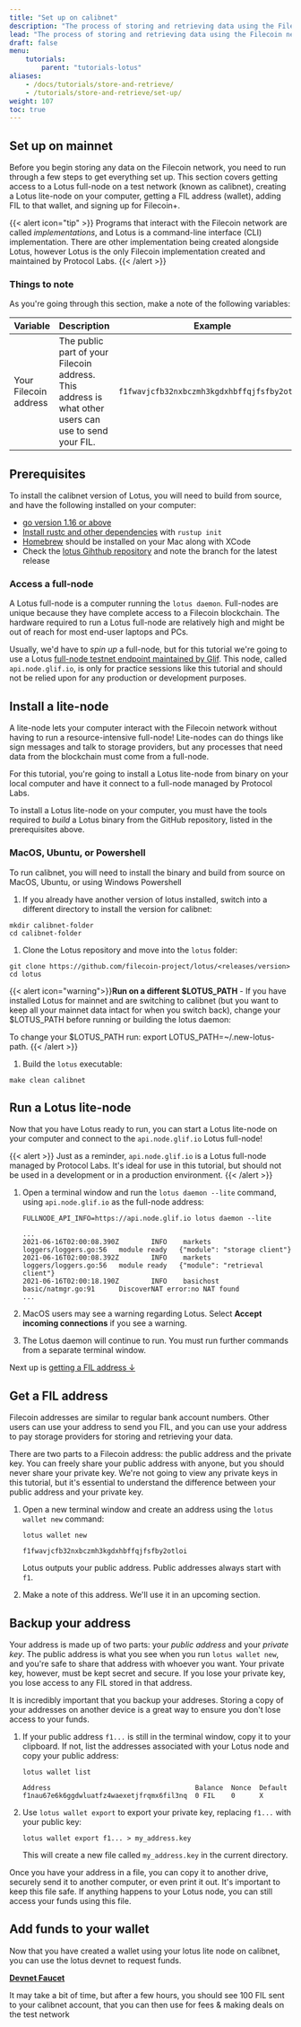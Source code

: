 ```yaml
---
title: "Set up on calibnet"
description: "The process of storing and retrieving data using the Filecoin network is slightly different from how most storage platforms work. This tutorial walks you through the whole end-to-end process of keeping your data and then getting it back when you need it! This tutorial should take you about an hour to complete."
lead: "The process of storing and retrieving data using the Filecoin network is slightly different from how most storage platforms work. This tutorial walks you through the whole end-to-end process of keeping your data and then getting it back when you need it! This tutorial should take you about an hour to complete."
draft: false
menu:
    tutorials:
        parent: "tutorials-lotus"
aliases:
    - /docs/tutorials/store-and-retrieve/
    - /tutorials/store-and-retrieve/set-up/
weight: 107
toc: true
---
```


## Set up on mainnet

Before you begin storing any data on the Filecoin network, you need to run through a few steps to get everything set up. This section covers getting access to a Lotus full-node on a test network (known as calibnet), creating a Lotus lite-node on your computer, getting a FIL address (wallet), adding FIL to that wallet, and signing up for Filecoin+.

{{< alert icon="tip" >}}
Programs that interact with the Filecoin network are called _implementations_, and Lotus is a command-line interface (CLI) implementation. There are other implementation being created alongside Lotus, however Lotus is the only Filecoin implementation created and maintained by Protocol Labs.
{{< /alert >}}

### Things to note

As you're going through this section, make a note of the following variables:

| Variable | Description | Example |
| --- | --- | --- |
| Your Filecoin address | The public part of your Filecoin address. This address is what other users can use to send your FIL. | `f1fwavjcfb32nxbczmh3kgdxhbffqjfsfby2otloi` |

## Prerequisites

To install the calibnet version of Lotus, you will need to build from source, and have the following installed on your computer:

* [go version 1.16 or above](https://go.dev/doc/install)
* [Install rustc and other dependencies](https://github.com/rust-lang/rustup/blob/master/rustup-init.sh) with `rustup init`
* [Homebrew](https://brew.sh/) should be installed on your Mac along with XCode
* Check the [lotus Gihthub repository](https://github.com/filecoin-project/lotus) and note the branch for the latest release

<!-- ![Check the latest Lotus release](lotus-release.png) -->


### Access a full-node

A Lotus full-node is a computer running the `lotus daemon`. Full-nodes are unique because they have complete access to a Filecoin blockchain. The hardware required to run a Lotus full-node are relatively high and might be out of reach for most end-user laptops and PCs.

Usually, we'd have to _spin up_ a full-node, but for this tutorial we're going to use a Lotus [full-node testnet endpoint maintained by Glif](https://lotus.filecoin.io/developers/glif-nodes/#testnet-endpoint). This node, called `api.node.glif.io`, is only for practice sessions like this tutorial and should not be relied upon for any production or development purposes.

## Install a lite-node

A lite-node lets your computer interact with the Filecoin network without having to run a resource-intensive full-node! Lite-nodes can do things like sign messages and talk to storage providers, but any processes that need data from the blockchain must come from a full-node.

For this tutorial, you're going to install a Lotus lite-node from binary on your local computer and have it connect to a full-node managed by Protocol Labs.

To install a Lotus lite-node on your computer, you must have the tools required to _build_ a Lotus binary from the GitHub repository, listed in the prerequisites above.

### MacOS, Ubuntu, or Powershell

To run calibnet, you will need to install the binary and build from source on MacOS, Ubuntu, or using Windows Powershell

1. If you already have another version of lotus installed, switch into a different directory to install the version for calibnet:

  ```shell
  mkdir calibnet-folder
  cd calibnet-folder
  ```

1. Clone the Lotus repository and move into the `lotus` folder:

  ```shell
  git clone https://github.com/filecoin-project/lotus/<releases/version>
  cd lotus
  ```


  {{< alert icon="warning">}}**Run on a different $LOTUS_PATH** -  If you have installed Lotus for mainnet and are switching to calibnet (but you want to keep all your mainnet data intact for when you switch back), change your $LOTUS_PATH before running or building the lotus daemon:

  To change your $LOTUS_PATH run: export LOTUS_PATH=~/.new-lotus-path. {{< /alert >}}
  </br >

1. Build the `lotus` executable:

```shell
make clean calibnet
```




## Run a Lotus lite-node

Now that you have Lotus ready to run, you can start a Lotus lite-node on your computer and connect to the `api.node.glif.io` Lotus full-node!

{{< alert >}}
Just as a reminder, `api.node.glif.io` is a Lotus full-node managed by Protocol Labs. It's ideal for use in this tutorial, but should not be used in a development or in a production environment.
{{< /alert >}}

1. Open a terminal window and run the `lotus daemon --lite` command, using `api.node.glif.io` as the full-node address:

    ```shell with-output
    FULLNODE_API_INFO=https://api.node.glif.io lotus daemon --lite
    ```

    ```
    ...
    2021-06-16T02:00:08.390Z        INFO    markets loggers/loggers.go:56   module ready   {"module": "storage client"}
    2021-06-16T02:00:08.392Z        INFO    markets loggers/loggers.go:56   module ready   {"module": "retrieval client"}
    2021-06-16T02:00:18.190Z        INFO    basichost       basic/natmgr.go:91      DiscoverNAT error:no NAT found
    ...
    ```

1. MacOS users may see a warning regarding Lotus. Select **Accept incoming connections** if you see a warning.

1. The Lotus daemon will continue to run. You must run further commands from a separate terminal window.

Next up is [getting a FIL address ↓](#get-a-fil-address)

## Get a FIL address

Filecoin addresses are similar to regular bank account numbers. Other users can use your address to send you FIL, and you can use your address to pay storage providers for storing and retrieving your data.

There are two parts to a Filecoin address: the public address and the private key. You can freely share your public address with anyone, but you should never share your private key. We're not going to view any private keys in this tutorial, but it's essential to understand the difference between your public address and your private key.

1. Open a new terminal window and create an address using the `lotus wallet new` command:

    ```shell with-output
    lotus wallet new
    ```

    ```
    f1fwavjcfb32nxbczmh3kgdxhbffqjfsfby2otloi
    ```

    Lotus outputs your public address. Public addresses always start with `f1`.

1. Make a note of this address. We'll use it in an upcoming section.

## Backup your address

Your address is made up of two parts: your _public address_ and your _private key_. The public address is what you see when you run `lotus wallet new`, and you're safe to share that address with whoever you want. Your private key, however, must be kept secret and secure. If you lose your private key, you lose access to any FIL stored in that address.

It is incredibly important that you backup your addreses. Storing a copy of your addresses on another device is a great way to ensure you don't lose access to your funds.

1. If your public address `f1...` is still in the terminal window, copy it to your clipboard. If not, list the addresses associated with your Lotus node and copy your public address:

    ```shell with-output
    lotus wallet list
    ```

    ```
    Address                                    Balance  Nonce  Default
    f1nau67e6k6ggdwluatfz4waexetjfrqmx6fil3nq  0 FIL    0      X
    ```

1. Use `lotus wallet export` to export your private key, replacing `f1...` with your public key:

    ```shell
    lotus wallet export f1... > my_address.key
    ```

    This will create a new file called `my_address.key` in the current directory.

Once you have your address in a file, you can copy it to another drive, securely send it to another computer, or even print it out. It's important to keep this file safe. If anything happens to your Lotus node, you can still access your funds using this file.


## Add funds to your wallet

Now that you have created a wallet using your lotus lite node on calibnet, you can use the lotus devnet to request funds.

**[Devnet Faucet](https://faucet.calibration.fildev.network/)**

 It may take a bit of time, but after a few hours, you should see 100 FIL sent to your calibnet account, that you can then use for fees & making deals on the test network
